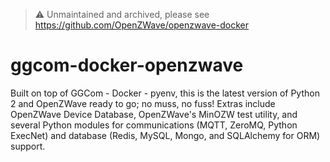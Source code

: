 > :warning: Unmaintained and archived, please see https://github.com/OpenZWave/openzwave-docker
# ggcom-docker-openzwave
Built on top of GGCom - Docker - pyenv, this is the latest version of Python 2 and OpenZWave ready to go; no muss, no fuss! Extras include OpenZWave Device Database, OpenZWave's MinOZW test utility, and several Python modules for communications (MQTT, ZeroMQ, Python ExecNet) and database (Redis, MySQL, Mongo, and SQLAlchemy for ORM) support.
